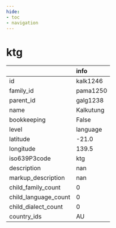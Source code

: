 ```yaml
---
hide:
- toc
- navigation
---
```

# ktg
|                      | info      |
|:---------------------|:----------|
| id                   | kalk1246  |
| family_id            | pama1250  |
| parent_id            | galg1238  |
| name                 | Kalkutung |
| bookkeeping          | False     |
| level                | language  |
| latitude             | -21.0     |
| longitude            | 139.5     |
| iso639P3code         | ktg       |
| description          | nan       |
| markup_description   | nan       |
| child_family_count   | 0         |
| child_language_count | 0         |
| child_dialect_count  | 0         |
| country_ids          | AU        |